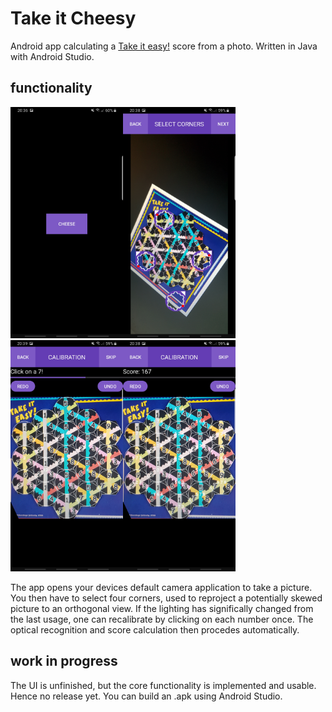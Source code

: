 # Take it Cheesy
Android app calculating a [Take it easy!](https://en.wikipedia.org/wiki/Take_It_Easy_(game)) score from a photo. Written in Java with Android Studio.

## functionality
<img src="https://github.com/GutDan/Take_it_Cheesy/blob/master/screenshots/0.jpg" width=180><img src="https://github.com/GutDan/Take_it_Cheesy/blob/master/screenshots/1.jpg" width=180><img src="https://github.com/GutDan/Take_it_Cheesy/blob/master/screenshots/2.jpg" width=180><img src="https://github.com/GutDan/Take_it_Cheesy/blob/master/screenshots/3.jpg" width=180>

The app opens your devices default camera application to take a picture.
You then have to select four corners, used to reproject a potentially skewed picture to an orthogonal view.
If the lighting has significally changed from the last usage, one can recalibrate by clicking on each number once.
The optical recognition and score calculation then procedes automatically.

## work in progress
The UI is unfinished, but the core functionality is implemented and usable. Hence no release yet. You can build an .apk using Android Studio.

